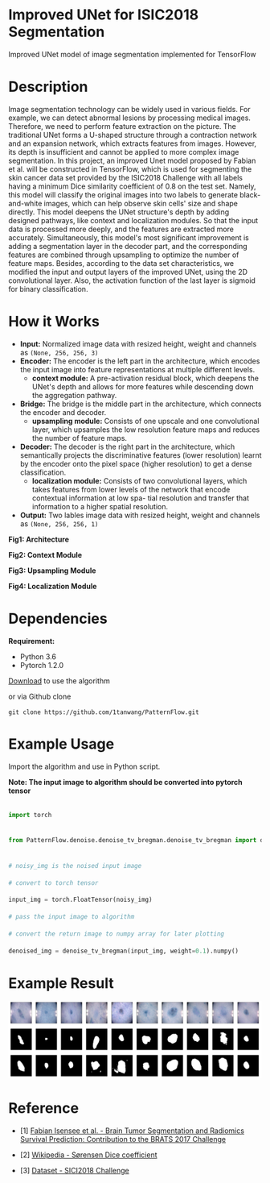# Improved UNet for ISIC2018 Segmentation

Improved UNet model of image segmentation implemented for TensorFlow

# Description

Image segmentation technology can be widely used in various fields. For example, we can detect abnormal lesions by processing medical images. Therefore, we need to perform feature extraction on the picture. The traditional UNet forms a U-shaped structure through a contraction network and an expansion network, which extracts features from images. However, its depth is insufficient and cannot be applied to more complex image segmentation. In this project, an improved Unet model proposed by Fabian et al. will be constructed in TensorFlow, which is used for segmenting the skin cancer data set provided by the ISIC2018 Challenge with all labels having a minimum Dice similarity coefficient of 0.8 on the test set. Namely, this model will classify the original images into two labels to generate black-and-white images, which can help observe skin cells' size and shape directly. This model deepens the UNet structure's depth by adding designed pathways, like context and localization modules. So that the input data is processed more deeply, and the features are extracted more accurately. Simultaneously, this model's most significant improvement is adding a segmentation layer in the decoder part, and the corresponding features are combined through upsampling to optimize the number of feature maps. Besides, according to the data set characteristics, we modified the input and output layers of the improved UNet, using the 2D convolutional layer. Also, the activation function of the last layer is sigmoid for binary classification.


# How it Works

- __Input:__
Normalized image data with resized height, weight and channels as `(None, 256, 256, 3)`
- __Encoder:__
The encoder is the left part in the architecture, which encodes the input image into feature representations at multiple different levels.
  - __context module:__
  A pre-activation residual block, which deepens the UNet's depth and allows for more features while descending down the aggregation pathway.
- __Bridge:__
The bridge is the middle part in the architecture, which connects the encoder and decoder.
  - __upsampling module:__
  Consists of one upscale and one convolutional layer, which upsamples the low resolution feature maps and reduces the number of feature maps.
- __Decoder:__
The decoder is the right part in the architecture, which semantically projects the discriminative features (lower resolution) learnt by the encoder onto the pixel space (higher resolution) to get a dense classification.
  - __localization module:__
  Consists of two convolutional layers, which takes features from lower levels of the network that encode contextual information at low spa- tial resolution and transfer that information to a higher spatial resolution.
- __Output:__
Two lables image data with resized height, weight and channels as `(None, 256, 256, 1)`


__Fig1: Architecture__

__Fig2: Context Module__

__Fig3: Upsampling Module__

__Fig4: Localization Module__



# Dependencies

__Requirement:__

* Python 3.6
* Pytorch 1.2.0

[Download]() to use the algorithm

or via Github clone

```shell
git clone https://github.com/1tanwang/PatternFlow.git
```


# Example Usage

Import the algorithm and use in Python script.


__Note: The input image to algorithm should be converted into pytorch tensor__


```Python

import torch


from PatternFlow.denoise.denoise_tv_bregman.denoise_tv_bregman import denoise_tv_bregman


# noisy_img is the noised input image

# convert to torch tensor

input_img = torch.FloatTensor(noisy_img)

# pass the input image to algorithm

# convert the return image to numpy array for later plotting

denoised_img = denoise_tv_bregman(input_img, weight=0.1).numpy()

```

# Example Result

![result](resources/1.png)



# Reference

* [1] [Fabian Isensee et al. - Brain Tumor Segmentation and Radiomics Survival Prediction: Contribution to the BRATS 2017 Challenge](https://arxiv.org/pdf/1802.10508v1.pdf)

* [2] [Wikipedia - Sørensen Dice coefficient](https://en.wikipedia.org/wiki/Sørensen–Dice_coefficient)

* [3] [Dataset - SICI2018 Challenge](https://challenge2018.isic-archive.com)





